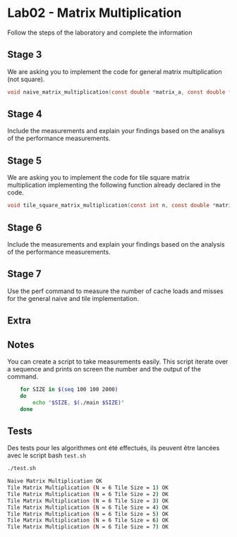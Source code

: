 
# Lab02 - Matrix Multiplication

Follow the steps of the laboratory and complete the information

## Stage 3 

We are asking you to implement the code for general matrix multiplication (not square).

```C
void naive_matrix_multiplication(const double *matrix_a, const double *matrix_b, double *matrix_c, const int M, const int N, const int K)

```

## Stage 4

Include the measurements and explain your findings based on the analisys of the performance measurements.

## Stage 5

We are asking you to implement the code for tile square matrix multiplication implementing the following function already declared in the code.

```C
void tile_square_matrix_multiplication(const int n, const double *matrix_a, const double *matrix_b, double *matrix_c, const int tile_size)
```

## Stage 6

Include the measurements and explain your findings based on the analysis of the performance measurements.

## Stage 7

Use the perf command to measure the number of cache loads and misses for the general naive and tile implementation.

## Extra

## Notes

You can create a script to take measurements easily. 
This script iterate over a sequence and prints on screen the number and the output of the command.

```sh
    for SIZE in $(seq 100 100 2000)
    do
        echo "$SIZE, $(./main $SIZE)"
    done
```

## Tests

Des tests pour les algorithmes ont été effectués, ils peuvent être lancées avec le script bash `test.sh`

```bash
./test.sh

Naive Matrix Multiplication OK
Tile Matrix Multiplication (N = 6 Tile Size = 1) OK
Tile Matrix Multiplication (N = 6 Tile Size = 2) OK
Tile Matrix Multiplication (N = 6 Tile Size = 3) OK
Tile Matrix Multiplication (N = 6 Tile Size = 4) OK
Tile Matrix Multiplication (N = 6 Tile Size = 5) OK
Tile Matrix Multiplication (N = 6 Tile Size = 6) OK
Tile Matrix Multiplication (N = 6 Tile Size = 7) OK
```

